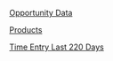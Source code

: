 [Opportunity Data](https://meriplex.brightgauge.co/datasets/bae48b4e-ffc3-11e4-86bf-0efaa765288a/)

[Products](https://meriplex.brightgauge.co/datasets/860eb078-b645-4f53-b700-044ee0ef5f88/)

[Time Entry Last 220 Days](https://meriplex.brightgauge.co/datasets/05eaae7d-40a3-42e1-8bb0-ba867786dc01/)